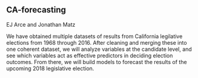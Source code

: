 ## CA-forecasting

EJ Arce and Jonathan Matz

We have obtained multiple datasets of results from California legilative elections from 1968 through 2016. After cleaning and merging these into one coherent dataset, we will analyze variables at the candidate level, and see which variables act as effective predictors in deciding election outcomes. From there, we will build models to forecast the results of the upcoming 2018 legislative election.